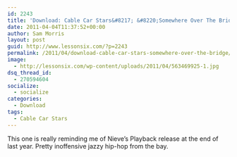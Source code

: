 ```yaml
---
id: 2243
title: 'Download: Cable Car Stars&#8217; &#8220;Somewhere Over The Bridge&#8221;'
date: 2011-04-04T11:37:52+00:00
author: Sam Morris
layout: post
guid: http://www.lessonsix.com/?p=2243
permalink: /2011/04/download-cable-car-stars-somewhere-over-the-bridge/
image:
  - http://lessonsix.com/wp-content/uploads/2011/04/563469925-1.jpg
dsq_thread_id:
  - 270594604
socialize:
  - socialize
categories:
  - Download
tags:
  - Cable Car Stars
---
```

This one is really reminding me of Nieve&#8217;s Playback release at the end of last year. Pretty inoffensive jazzy hip-hop from the bay.